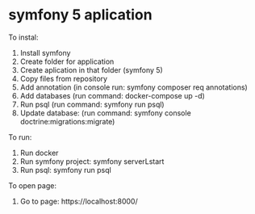 # symfony 5 aplication

To instal:

1. Install symfony
2. Create folder for application
3. Create aplication in that folder (symfony 5)
4. Copy files from repository
5. Add annotation (in console run: symfony composer req annotations)
6. Add databases (run command: docker-compose up -d)
7. Run psql (run command: symfony run psql)
8. Update database: (run command: symfony console doctrine:migrations:migrate)


To run:
1. Run docker
2. Run symfony project: symfony serverLstart
3. Run psql: symfony run psql

To open page:
1. Go to page: https://localhost:8000/

